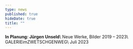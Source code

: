 ```yaml
---
type: news
published: true
hideDate: true
title: ""
---
```


**In Planung: Jürgen Unseld**\\
Neue Werke, Bilder 2019 – 2023\\
GALERIEimZWETSCHGENWEG\\
Juli 2023